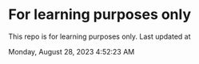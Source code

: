 # For learning purposes only
This repo is for learning purposes only.
Last updated at

Monday, August 28, 2023 4:52:23 AM

